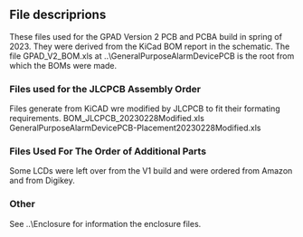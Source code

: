 ## File descriprions  
These files used for the GPAD Version 2 PCB and PCBA build in spring of 2023.
They were derived from the KiCad BOM report in the schematic.
The file GPAD_V2_BOM.xls at ..\GeneralPurposeAlarmDevicePCB is the root from which the BOMs were made.

### Files used for the JLCPCB Assembly Order 
Files generate from KiCAD wre modified by JLCPCB to fit their formating requirements.
BOM_JLCPCB_20230228Modified.xls
GeneralPurposeAlarmDevicePCB-Placement20230228Modified.xls


### Files Used For The Order of Additional Parts  
Some LCDs were left over from the V1 build and were ordered from Amazon and from Digikey.  

### Other
See ..\Enclosure for information the enclosure files.







